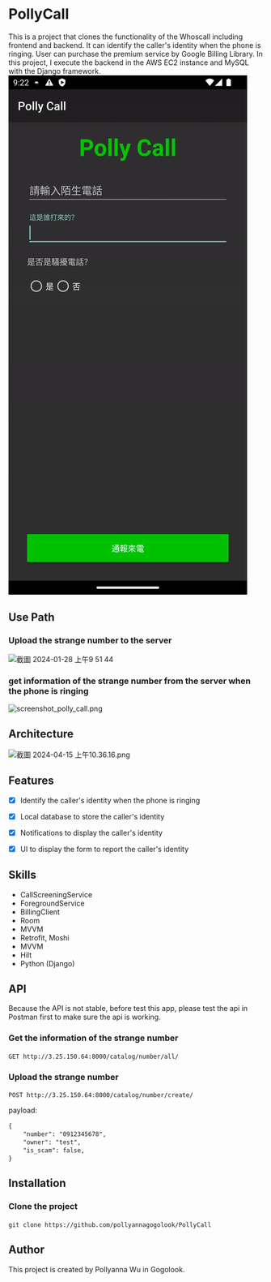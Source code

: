 # PollyCall
This is a project that clones the functionality of the Whoscall including frontend and backend. It can identify the caller's identity when the phone is ringing.
User can purchase the premium service by Google Billing Library.
In this project, I execute the backend in the AWS EC2 instance and MySQL with the Django framework.
![img.png](img.png)

## Use Path

### Upload the strange number to the server
<img width="743" alt="截圖 2024-01-28 上午9 51 44" src="https://github.com/pollyannagogolook/PollyCall/assets/155519546/c904edf5-406f-45bc-87dc-370454cc30e8">

### get information of the strange number from the server when the phone is ringing
<img width="630" alt="screenshot_polly_call.png" src="https://github.com/pollyannagogolook/PollyCall/assets/155519546/d881800f-1786-487f-b56d-45a04494bed4">

## Architecture
![截圖 2024-04-15 上午10.36.16.png](..%2F..%2F..%2F..%2F..%2Fvar%2Ffolders%2Fbm%2Fjn8r1j857pgcyqwp_pyxwk400000gq%2FT%2FTemporaryItems%2FNSIRD_screencaptureui_h5epNq%2F%E6%88%AA%E5%9C%96%202024-04-15%20%E4%B8%8A%E5%8D%8810.36.16.png)


## Features
- [x] Identify the caller's identity when the phone is ringing
- [x] Local database to store the caller's identity
- [x] Notifications to display the caller's identity
- [x] UI to display the form to report the caller's identity




## Skills
- CallScreeningService
- ForegroundService
- BillingClient
- Room
- MVVM
- Retrofit, Moshi
- MVVM
- Hilt
- Python (Django)


## API
Because the API is not stable, before test this app, please test the api in Postman first to make sure the api is working.

### Get the information of the strange number
`GET http://3.25.150.64:8000/catalog/number/all/`

### Upload the strange number
`POST http://3.25.150.64:8000/catalog/number/create/`

payload: 
```
{
    "number": "0912345678",
    "owner": "test",
    "is_scam": false,
}
```

## Installation

### Clone the project
`git clone https://github.com/pollyannagogolook/PollyCall`

## Author
This project is created by Pollyanna Wu in Gogolook. 
